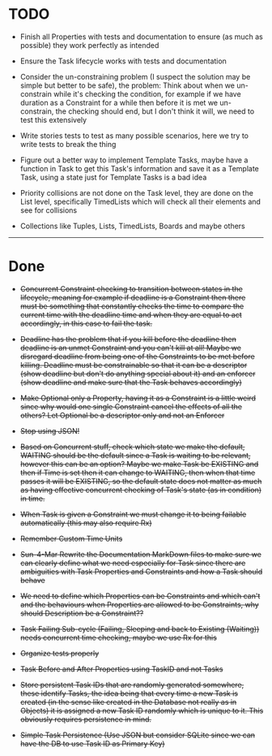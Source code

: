 # TODO

* Finish all Properties with tests and documentation to ensure (as much as possible) they work perfectly as intended

* Ensure the Task lifecycle works with tests and documentation

* Consider the un-constraining problem (I suspect the solution may be simple but better to be safe), the problem: 
Think about when we un-constrain while it's checking the condition, for example if we have duration as a Constraint
 for a while then before it is met we un-constrain, the checking should end, but I don't think it will, we need to 
 test this extensively

* Write stories tests to test as many possible scenarios, here we try to write tests to break the thing

* Figure out a better way to implement Template Tasks, maybe have a function in Task to get this Task's information 
and save it as a Template Task, using a state just for Template Tasks is a bad idea

* Priority collisions are not done on the Task level, they are done on the List level, specifically TimedLists which 
will check all their elements and see for collisions

* Collections like Tuples, Lists, TimedLists, Boards and maybe others

-------------------------------------------------------------------------------------------------------------------------------------------------

# Done

* ~~Concurrent Constraint checking to transition between states in the lifecycle,
 meaning for example if deadline is a Constraint then there must be something that constantly checks the time to compare the current time 
 with the deadline time and when they are equal to act accordingly, in this case to fail the task.~~

* ~~Deadline has the problem that if you kill before the deadline then deadline is an unmet Constraint and you can't 
kill at all! Maybe we disregard deadline from being one of the Constraints to be met before killing. Deadline must be
constrainable so that it can be a descriptor (show deadline but don't do anything special about it) and an enforcer 
(show deadline and make sure that the Task behaves accordingly)~~

* ~~Make Optional only a Property, having it as a Constraint is a little weird since why would one single Constraint 
cancel the effects of all the others? Let Optional be a descriptor only and not an Enforcer~~

* ~~Stop using JSON!~~

* ~~Based on Concurrent stuff, check which state we make the default,
 WAITING should be the default since a Task is waiting to be relevant, however this can be an option?
  Maybe we make Task be EXISTING and then if Time is set then it can change to WAITING, then when that time passes it will be EXISTING,
  so the default state does not matter as much as having effective concurrent checking of Task's state (as in 
  condition) in time.~~

* ~~When Task is given a Constraint we must change it to being failable automatically (this may also require Rx)~~

* ~~Remember Custom Time Units~~

* ~~Sun-4-Mar Rewrite the Documentation MarkDown files to make sure we can clearly define what we need especially for 
Task since there are ambiguities with Task Properties and Constraints and how a Task should behave~~

* ~~We need to define which Properties can be Constraints and which can't and the behaviours when Properties are 
allowed to be Constraints, why should Description be a Constraint??~~

* ~~Task Failing Sub-cycle (Failing, Sleeping and back to Existing (Waiting)) needs concurrent time checking, maybe we use Rx for this~~

* ~~Organize tests properly~~

* ~~Task Before and After Properties using TaskID and not Tasks~~

* ~~Store persistent Task IDs that are randomly generated somewhere, these identify Tasks,
 the idea being that every time a new Task is created (in the sense like created in the Database not really as in Objects)
  it is assigned a new Task ID randomly which is unique to it. This obviously requires persistence in mind.~~

* ~~Simple Task Persistence (Use JSON but consider SQLite since we can have the DB to use Task ID as Primary Key)~~
